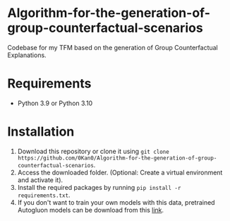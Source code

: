 # Algorithm-for-the-generation-of-group-counterfactual-scenarios
Codebase for my TFM based on the generation of Group Counterfactual Explanations.

# Requirements
  - Python 3.9 or Python 3.10

# Installation
  1. Download this repository or clone it using `git clone https://github.com/0Kan0/Algorithm-for-the-generation-of-group-counterfactual-scenarios`.
  2. Access the downloaded folder. (Optional: Create a virtual environment and activate it).
  3. Install the required packages by running `pip install -r requirements.txt`.
  4. If you don't want to train your own models with this data, pretrained Autogluon models can be download from this [link](https://drive.google.com/drive/folders/1j5gimtU-vus5VvjpsUaEPURg3Kkpi0tO?usp=sharing).
